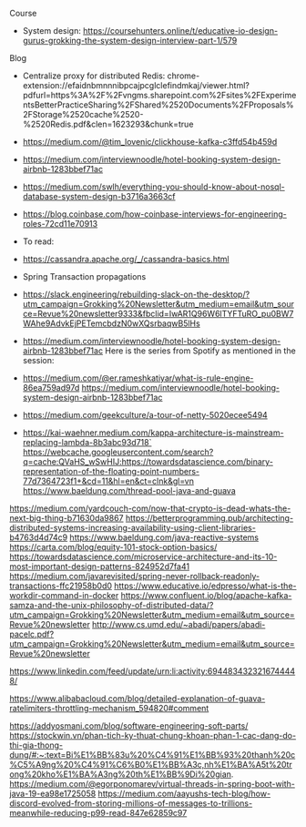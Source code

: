 

Course
- System design: https://coursehunters.online/t/educative-io-design-gurus-grokking-the-system-design-interview-part-1/579

Blog
- Centralize proxy for distributed Redis: chrome-extension://efaidnbmnnnibpcajpcglclefindmkaj/viewer.html?pdfurl=https%3A%2F%2Fvngms.sharepoint.com%2Fsites%2FExperimentsBetterPracticeSharing%2FShared%2520Documents%2FProposals%2FStorage%2520cache%2520-%2520Redis.pdf&clen=1623293&chunk=true
- https://medium.com/@tim_lovenic/clickhouse-kafka-c3ffd54b459d
- https://medium.com/interviewnoodle/hotel-booking-system-design-airbnb-1283bbef71ac
- https://medium.com/swlh/everything-you-should-know-about-nosql-database-system-design-b3716a3663cf
- https://blog.coinbase.com/how-coinbase-interviews-for-engineering-roles-72cd11e70913


- To read:
- https://cassandra.apache.org/_/cassandra-basics.html
- Spring Transaction propagations
- https://slack.engineering/rebuilding-slack-on-the-desktop/?utm_campaign=Grokking%20Newsletter&utm_medium=email&utm_source=Revue%20newsletter9333&fbclid=IwAR1Q96W6lTYFTuRO_pu0BW7WAhe9AdvkEjPETemcbdzN0wXQsrbaqwB5lHs
- https://medium.com/interviewnoodle/hotel-booking-system-design-airbnb-1283bbef71ac
Here is the series from Spotify as mentioned in the session:
- https://medium.com/@er.rameshkatiyar/what-is-rule-engine-86ea759ad97d
https://medium.com/interviewnoodle/hotel-booking-system-design-airbnb-1283bbef71ac
- https://medium.com/geekculture/a-tour-of-netty-5020ecee5494
- https://kai-waehner.medium.com/kappa-architecture-is-mainstream-replacing-lambda-8b3abc93d718`
https://webcache.googleusercontent.com/search?q=cache:QVaHS_wSwHIJ:https://towardsdatascience.com/binary-representation-of-the-floating-point-numbers-77d7364723f1+&cd=11&hl=en&ct=clnk&gl=vn
https://www.baeldung.com/thread-pool-java-and-guava




https://medium.com/yardcouch-com/now-that-crypto-is-dead-whats-the-next-big-thing-b71630da9867
https://betterprogramming.pub/architecting-distributed-systems-increasing-availability-using-client-libraries-b4763d4d74c9
https://www.baeldung.com/java-reactive-systems
https://carta.com/blog/equity-101-stock-option-basics/
https://towardsdatascience.com/microservice-architecture-and-its-10-most-important-design-patterns-824952d7fa41
https://medium.com/javarevisited/spring-never-rollback-readonly-transactions-ffc21958b0d0
https://www.educative.io/edpresso/what-is-the-workdir-command-in-docker
https://www.confluent.io/blog/apache-kafka-samza-and-the-unix-philosophy-of-distributed-data/?utm_campaign=Grokking%20Newsletter&utm_medium=email&utm_source=Revue%20newsletter
http://www.cs.umd.edu/~abadi/papers/abadi-pacelc.pdf?utm_campaign=Grokking%20Newsletter&utm_medium=email&utm_source=Revue%20newsletter

https://www.linkedin.com/feed/update/urn:li:activity:6944834323216744448/

https://www.alibabacloud.com/blog/detailed-explanation-of-guava-ratelimiters-throttling-mechanism_594820#comment



https://addyosmani.com/blog/software-engineering-soft-parts/
https://stockwin.vn/phan-tich-ky-thuat-chung-khoan-phan-1-cac-dang-do-thi-gia-thong-dung/#:~:text=Bi%E1%BB%83u%20%C4%91%E1%BB%93%20thanh%20c%C5%A9ng%20%C4%91%C6%B0%E1%BB%A3c,nh%E1%BA%A5t%20trong%20kho%E1%BA%A3ng%20th%E1%BB%9Di%20gian.
https://medium.com/@egorponomarev/virtual-threads-in-spring-boot-with-java-19-ea98e1725058
https://medium.com/aayushs-tech-blog/how-discord-evolved-from-storing-millions-of-messages-to-trillions-meanwhile-reducing-p99-read-847e62859c97